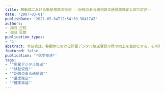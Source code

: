 ```yaml
---
title: 移動体における衛星放送の受信 --記憶のある通信路の通信路推定と誤り訂正--
date: '2007-03-01'
publishDate: '2021-05-04T12:54:39.304174Z'
authors:
- 浜田 正稔
- 池田 思朗
publication_types:
- '1'
abstract: 本研究は，移動体における衛星デジタル放送受信の質の向上を目的とする．その際，ダイバーシティ受信とパイロット信号を使用せず，通信路推定と確率推論による改善を行なう．移動受信が難しい理由は移動によるドップラーシフトが生じ，通信路が反射波による記憶をもつことである．本研究はPLLと併用し数値的にドップラーシフトを推定する．さらに，記憶のある通信路の確率モデルを考え，パラメータを最尤推定する．最後に推定した通信路から確率推論を行い送信符号語を推論する．計算機シミュレーション，並びに実際の通信路測定データを用いた実験により提案手法の誤り特性を明らかにする．
featured: false
publication: '*信学技法*'
tags:
- '"衛星デジタル放送"'
- '"移動受信"'
- '"記憶のある通信路"'
- '"最尤推定"'
- '"確率推論"'
---
```

